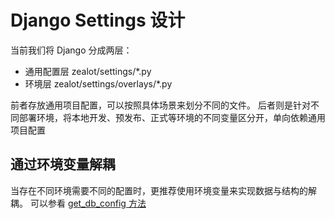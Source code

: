 # Django Settings 设计

当前我们将 Django 分成两层：
- 通用配置层 zealot/settings/*.py
- 环境层 zealot/settings/overlays/*.py

前者存放通用项目配置，可以按照具体场景来划分不同的文件。
后者则是针对不同部署环境，将本地开发、预发布、正式等环境的不同变量区分开，单向依赖通用项目配置

## 通过环境变量解耦
当存在不同环境需要不同的配置时，更推荐使用环境变量来实现数据与结构的解耦。
可以参看 [get_db_config 方法](../src/api/zealot/settings/utils.py)
